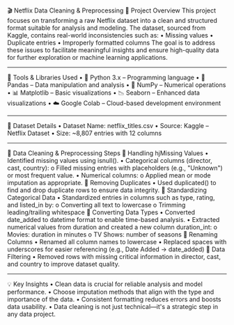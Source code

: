 🎬 Netflix Data Cleaning & Preprocessing
📌 Project Overview
This project focuses on transforming a raw Netflix dataset into a clean and structured format suitable for analysis and modeling. The dataset, sourced from Kaggle, contains real-world inconsistencies such as:
•	Missing values
•	Duplicate entries
•	Improperly formatted columns
The goal is to address these issues to facilitate meaningful insights and ensure high-quality data for further exploration or machine learning applications.
________________________________________
🧰 Tools & Libraries Used
•	🐍 Python 3.x – Programming language
•	🐼 Pandas – Data manipulation and analysis
•	🔢 NumPy – Numerical operations
•	📊 Matplotlib – Basic visualizations
•	📉 Seaborn – Enhanced data visualizations
•	☁️ Google Colab – Cloud-based development environment
________________________________________
🧪 Dataset Details
•	Dataset Name: netflix_titles.csv
•	Source: Kaggle – Netflix Dataset
•	Size: ~8,807 entries with 12 columns
________________________________________
🧼 Data Cleaning & Preprocessing Steps
🔹 Handling hjMissing Values
•	Identified missing values using isnull().
•	Categorical columns (director, cast, country):
o	Filled missing entries with placeholders (e.g., "Unknown") or most frequent value.
•	Numerical columns:
o	Applied mean or mode imputation as appropriate.
🔹 Removing Duplicates
•	Used duplicated() to find and drop duplicate rows to ensure data integrity.
🔹 Standardizing Categorical Data
•	Standardized entries in columns such as type, rating, and listed_in by:
o	Converting all text to lowercase
o	Trimming leading/trailing whitespace
🔹 Converting Data Types
•	Converted date_added to datetime format to enable time-based analysis.
•	Extracted numerical values from duration and created a new column duration_int:
o	Movies: duration in minutes
o	TV Shows: number of seasons
🔹 Renaming Columns
•	Renamed all column names to lowercase
•	Replaced spaces with underscores for easier referencing (e.g., Date Added → date_added)
🔹 Data Filtering
•	Removed rows with missing critical information in director, cast, and country to improve dataset quality.
________________________________________
💡 Key Insights
•	Clean data is crucial for reliable analysis and model performance.
•	Choose imputation methods that align with the type and importance of the data.
•	Consistent formatting reduces errors and boosts data usability.
•	Data cleaning is not just technical—it's a strategic step in any data project.

